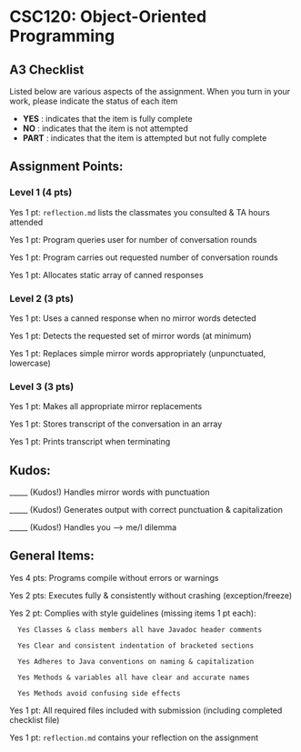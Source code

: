 # CSC120: Object-Oriented Programming
## A3 Checklist

Listed below are various aspects of the assignment.  When you turn in your work, please indicate the status of each item

- **YES** : indicates that the item is fully complete
- **NO** : indicates that the item is not attempted
- **PART** : indicates that the item is attempted but not fully complete


## Assignment Points:

### Level 1 (4 pts)

Yes 1 pt: `reflection.md` lists the classmates you consulted & TA hours attended

Yes 1 pt: Program queries user for number of conversation rounds

Yes 1 pt: Program carries out requested number of conversation rounds

Yes 1 pt: Allocates static array of canned responses

### Level 2 (3 pts)

Yes 1 pt: Uses a canned response when no mirror words detected

Yes 1 pt: Detects the requested set of mirror words (at minimum)

Yes 1 pt: Replaces simple mirror words appropriately (unpunctuated, lowercase)

### Level 3 (3 pts)

Yes 1 pt: Makes all appropriate mirror replacements

Yes 1 pt: Stores transcript of the conversation in an array

Yes 1 pt: Prints transcript when terminating

## Kudos:

_____ (Kudos!) Handles mirror words with punctuation

_____ (Kudos!) Generates output with correct punctuation & capitalization

_____ (Kudos!) Handles you --> me/I dilemma



## General Items:

Yes 4 pts: Programs compile without errors or warnings

Yes 2 pts: Executes fully & consistently without crashing (exception/freeze)

Yes 2 pt: Complies with style guidelines (missing items 1 pt each):

      Yes Classes & class members all have Javadoc header comments

      Yes Clear and consistent indentation of bracketed sections

      Yes Adheres to Java conventions on naming & capitalization

      Yes Methods & variables all have clear and accurate names

      Yes Methods avoid confusing side effects

Yes 1 pt: All required files included with submission (including completed checklist file)

Yes 1 pt: `reflection.md` contains your reflection on the assignment
